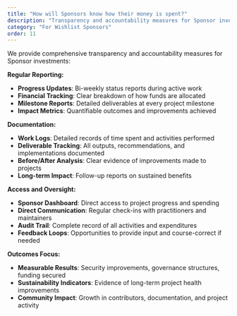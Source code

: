 ```yaml
---
title: "How will Sponsors know how their money is spent?"
description: "Transparency and accountability measures for Sponsor investments"
category: "For Wishlist Sponsors"
order: 11
---
```


We provide comprehensive transparency and accountability measures for Sponsor investments:

**Regular Reporting:**
- **Progress Updates**: Bi-weekly status reports during active work
- **Financial Tracking**: Clear breakdown of how funds are allocated
- **Milestone Reports**: Detailed deliverables at every project milestone
- **Impact Metrics**: Quantifiable outcomes and improvements achieved

**Documentation:**
- **Work Logs**: Detailed records of time spent and activities performed
- **Deliverable Tracking**: All outputs, recommendations, and implementations documented
- **Before/After Analysis**: Clear evidence of improvements made to projects
- **Long-term Impact**: Follow-up reports on sustained benefits

**Access and Oversight:**
- **Sponsor Dashboard**: Direct access to project progress and spending
- **Direct Communication**: Regular check-ins with practitioners and maintainers
- **Audit Trail**: Complete record of all activities and expenditures
- **Feedback Loops**: Opportunities to provide input and course-correct if needed

**Outcomes Focus:**
- **Measurable Results**: Security improvements, governance structures, funding secured
- **Sustainability Indicators**: Evidence of long-term project health improvements
- **Community Impact**: Growth in contributors, documentation, and project activity